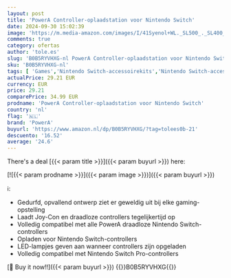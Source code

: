 ```yaml
---
layout: post
title: 'PowerA Controller-oplaadstation voor Nintendo Switch'
date: 2024-09-30 15:02:39
image: 'https://m.media-amazon.com/images/I/41Syenol+WL._SL500_._SL400_.jpg'
comments: true
category: ofertas
author: 'tole.es'
slug: 'B0B5RYVHXG-nl PowerA Controller-oplaadstation voor Nintendo Switch'
sku: 'B0B5RYVHXG-nl'
tags: [ 'Games','Nintendo Switch-accessoirekits','Nintendo Switch-accessoires','Nintendo Switch-consoles, -games & -accessoires','powera','🇳🇱', ]
actualPrice: 29.21 EUR
currency: EUR
price: 29.21
comparePrice: 34.99 EUR
prodname: 'PowerA Controller-oplaadstation voor Nintendo Switch'
country: 'nl'
flag: '🇳🇱'
brand: 'PowerA'
buyurl: 'https://www.amazon.nl/dp/B0B5RYVHXG/?tag=tolees0b-21'
descuento: '16.52'
average: '24.6'
---
```


There's a deal [{{< param title >}}]({{< param buyurl >}})  here:

[![{{< param prodname >}}]({{< param image >}})]({{< param buyurl >}})

ℹ️:

- Gedurfd, opvallend ontwerp ziet er geweldig uit bij elke gaming-opstelling
- Laadt Joy-Con en draadloze controllers tegelijkertijd op
- Volledig compatibel met alle PowerA draadloze Nintendo Switch-controllers
- Opladen voor Nintendo Switch-controllers
- LED-lampjes geven aan wanneer controllers zijn opgeladen
- Volledig compatibel met Nintendo Switch Pro-controllers

[🛒 Buy it now!!]({{< param buyurl >}})
{{<world>}}B0B5RYVHXG{{</world>}}
